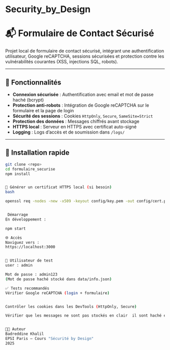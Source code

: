 # Security_by_Design

# 📬 Formulaire de Contact Sécurisé

Projet local de formulaire de contact sécurisé, intégrant une authentification utilisateur, Google reCAPTCHA, sessions sécurisées et protection contre les vulnérabilités courantes (XSS, injections SQL, robots).

---

## 🔐 Fonctionnalités

- **Connexion sécurisée** : Authentification avec email et mot de passe haché (bcrypt)
- **Protection anti-robots** : Intégration de Google reCAPTCHA sur le formulaire et la page de login
- **Sécurité des sessions** : Cookies `HttpOnly`, `Secure`, `SameSite=Strict`
- **Protection des données** : Messages chiffrés avant stockage
- **HTTPS local** : Serveur en HTTPS avec certificat auto-signé
- **Logging** : Logs d’accès et de soumission dans `/logs/`

---

## 🚀 Installation rapide

```bash
git clone <repo>
cd formulaire_securise
npm install


🔏 Générer un certificat HTTPS local (si besoin)
bash

openssl req -nodes -new -x509 -keyout config/key.pem -out config/cert.pem -days 365


 Démarrage
En développement :

npm start

🌐 Accès
Naviguez vers :
https://localhost:3000


👤 Utilisateur de test
user : admin

Mot de passe : admin123
(Mot de passe haché stocké dans data/info.json)

✅ Tests recommandés
Vérifier Google reCAPTCHA (login + formulaire)


Contrôler les cookies dans les DevTools (HttpOnly, Secure)

Vérifier que les messages ne sont pas stockés en clair  il sont haché et stocké dans data/message.json)


👨‍💻 Auteur
Badreddine Khalil
EPSI Paris – Cours "Sécurité by Design"
2025


